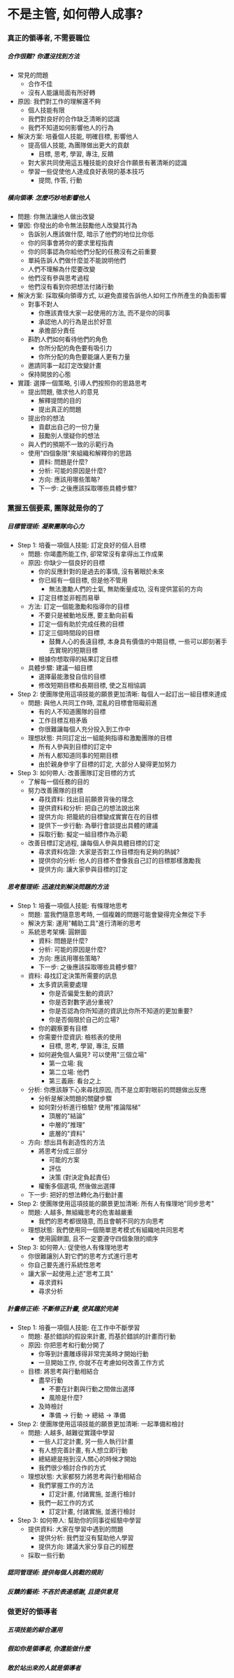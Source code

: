 # 不是主管, 如何帶人成事?

### 真正的領導者, 不需要職位
##### 合作很難? 你還沒找到方法
- 常見的問題
  - 合作不佳
  - 沒有人能讓局面有所好轉
- 原因: 我們對工作的理解還不夠
  - 個人技能有限
  - 我們對良好的合作缺乏清晰的認識
  - 我們不知道如何影響他人的行為
- 解決方案: 培養個人技能, 明確目標, 影響他人
  - 提高個人技能, 為團隊做出更大的貢獻
    - 目標, 思考, 學習, 專注, 反饋
  - 對大家共同使用這五種技能的良好合作願景有著清晰的認識
  - 學習一些促使他人達成良好表現的基本技巧
    - 提問, 作答, 行動
##### 橫向領導: 怎麼巧妙地影響他人
- 問題: 你無法讓他人做出改變
- 肇因: 你發出的命令無法鼓勵他人改變其行為
  - 告訴別人應該做什麼, 暗示了他們的地位比你低
  - 你的同事會將你的要求里程指責
  - 你的同事認為你給他們分配的任務沒有之前重要
  - 單純告訴人們做什麼並不能說明他們
  - 人們不理解為什麼要改變
  - 他們沒有參與思考過程
  - 他們沒有看到你把想法付諸行動
- 解決方案: 採取橫向領導方式, 以避免直接告訴他人如何工作所產生的負面影響
  - 對事不對人
    - 你應該責怪大家一起使用的方法, 而不是你的同事
    - 承認他人的行為是出於好意
    - 承擔部分責任
  - 斟酌人們如何看待他們的角色
    - 你所分配的角色要有吸引力
    - 你所分配的角色要能讓人更有力量
  - 邀請同事一起訂定改變計畫
  - 保持開放的心態
- 實踐: 選擇一個策略, 引導人們按照你的思路思考
  - 提出問題, 徵求他人的意見
    - 解釋提問的目的
    - 提出真正的問題
  - 提出你的想法
    - 貢獻出自己的一份力量
    - 鼓勵別人懷疑你的想法
  - 與人們的預期不一致的示範行為
  - 使用"四個象限"來組織和解釋你的思路
    - 資料: 問題是什麼?
    - 分析: 可能的原因是什麼?
    - 方向: 應該用哪些策略?
    - 下一步: 之後應該採取哪些具體步驟?

### 黨握五個要素, 團隊就是你的了
##### 目標管理術: 凝聚團隊向心力
- Step 1: 培養一項個人技能: 訂定良好的個人目標
  - 問題: 你竭盡所能工作, 卻常常沒有拿得出工作成果
  - 原因: 你缺少一個良好的目標
    - 你的反應針對的是過去的事情, 沒有著眼於未來
    - 你已經有一個目標, 但是他不管用
      - 無法激勵人們的士氣, 無助衡量成功, 沒有提供當前的方向
    - 訂定目標並非輕而易舉
  - 方法: 訂定一個能激勵和指導你的目標
    - 不要只是被動地反應, 要主動向前看
    - 訂定一個有助於完成任務的目標
    - 訂定三個時間段的目標
      - 鼓舞人心的長遠目標, 本身具有價值的中期目標, 一些可以即刻著手去實現的短期目標
    - 根據你想取得的結果訂定目標
  - 具體步驟: 建議一組目標
    - 選擇最能激發自信的目標
    - 修改短期目標和長期目標, 使之互相協調
- Step 2: 使團隊使用這項技能的願景更加清晰: 每個人一起訂出一組目標來達成
  - 問題: 與他人共同工作時, 混亂的目標會阻礙前進
    - 有的人不知道團隊的目標
    - 工作目標互相矛盾
    - 你很難讓每個人充分投入到工作中
  - 理想狀態: 共同訂定出一組能夠指導和激勵團隊的目標
    - 所有人參與到目標的訂定中
    - 所有人都知道同事的短期目標
    - 由於親身參宇了目標的訂定, 大部分人變得更加努力
- Step 3: 如何帶人: 改善團隊訂定目標的方式
  - 了解每一個任務的目的
  - 努力改善團隊的目標
    - 尋找資料: 找出目前願景背後的理念
    - 提供資料和分析: 把自己的想法說出來
    - 提供方向: 把籠統的目標變成實實在在的目標
    - 提供下一步行動: 為舉行會談提出具體的建議
    - 採取行動: 擬定一組目標作為示範
  - 改善目標訂定過程, 讓每個人參與具體目標的訂定
    - 尋求資料佐證: 大家是否對工作目標抱有足夠的熱誠?
    - 提供你的分析: 他人的目標不會像我自己訂的目標那樣激勵我
    - 提供方向: 讓大家參與目標的訂定
##### 思考整理術: 迅速找到解決問題的方法
- Step 1: 培養一項個人技能: 有條理地思考
  - 問題: 當我們隨意思考時, 一個複雜的問題可能會變得完全無從下手
  - 解決方案: 運用"輔助工具"進行清晰的思考
  - 系統思考架構: 圓餅圖
    - 資料: 問題是什麼?
    - 分析: 可能的原因是什麼?
    - 方向: 應該用哪些策略?
    - 下一步: 之後應該採取哪些具體步驟?
  - 資料: 尋找訂定決策所需要的訊息
    - 太多資訊需要處理
      - 你是否偏愛生動的資訊?
      - 你是否對數字過分重視?
      - 你是否認為你所知道的資訊比你所不知道的更加重要?
      - 你是否侷限於自己的立場?
    - 你的觀察要有目標
    - 你需要什麼資訊: 檢核表的使用
      - 目標, 思考, 學習, 專注, 反饋
    - 如何避免個人偏見? 可以使用"三個立場"
      - 第一立場: 我
      - 第二立場: 他們
      - 第三義廠: 看台之上
  - 分析: 你應該靜下心來尋找原因, 而不是立即對眼前的問題做出反應
    - 分析是解決問題的關鍵步驟
    - 如何對分析進行檢驗? 使用"推論階梯"
      - 頂層的"結論"
      - 中層的"推理"
      - 底層的"資料"
  - 方向: 想出具有創造性的方法
    - 將思考分成三部分
      - 可能的方案
      - 評估
      - 決策 (對決定負起責任)
    - 權衡多個選項, 然後做出選擇
  - 下一步: 把好的想法轉化為行動計畫
- Step 2: 使團隊使用這項技能的願景更加清晰: 所有人有條理地"同步思考"
  - 問題: 人越多, 無組織思考的危害越嚴重
    - 我們的思考都很隨意, 而且會朝不同的方向思考
  - 理想狀態: 我們使用同一個簡單思考模式有組織地共同思考
    - 使用圓餅圖, 且不一定要遵守四個象限的順序
- Step 3: 如何帶人: 促使他人有條理地思考
  - 你很難讓別人對它們的思考方式進行思考
  - 你自己要先進行系統性思考
  - 讓大家一起使用上述"思考工具"
    - 尋求資料
    - 尋求分析
##### 計畫修正術: 不斷修正計畫, 使其趨於完美
- Step 1: 培養一項個人技能: 在工作中不斷學習
  - 問題: 基於錯誤的假設來計畫, 而基於錯誤的計畫而行動
  - 原因: 你把思考和行動分開了
    - 你等到計畫雕琢得非常完美時才開始行動
    - 一旦開始工作, 你就不在考慮如何改善工作方式
  - 目標: 將思考與行動相結合
    - 盡早行動
      - 不要在計劃與行動之間做出選擇
      - 風險是什麼?
    - 及時檢討
      - 準備 -> 行動 -> 總結 -> 準備
- Step 2: 使團隊使用這項技能的願景更加清晰: 一起準備和檢討
  - 問題: 人越多, 越難從實踐中學習
    - 一些人訂定計畫, 另一些人執行計畫
    - 有人想完善計畫, 有人想立即行動
    - 總結總是拖到沒人關心的時候才開始
    - 我們很少檢討合作的方式
  - 理想狀態: 大家都努力將思考與行動相結合
    - 我們掌握工作的方法
      - 訂定計畫, 付諸實施, 並進行檢討
    - 我們一起工作的方式
      - 訂定計畫, 付諸實施, 並進行檢討
- Step 3: 如何帶人: 幫助你的同事從經驗中學習
  - 提供資料: 大家在學習中遇到的問題
    - 提供分析: 我們並沒有幫助他人學習
    - 提供方向: 建議大家分享自己的經歷
  - 採取一些行動
##### 認同管理術: 提供每個人挑戰的規則
##### 反饋的藝術: 不吝於表達感謝, 且提供意見

### 做更好的領導者
##### 五項技能的綜合運用
##### 假如你是領導者, 你還能做什麼
##### 敢於站出來的人就是領導者
